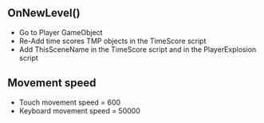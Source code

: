 ## OnNewLevel()
- Go to Player GameObject
- Re-Add time scores TMP objects in the TimeScore script
- Add ThisSceneName in the TimeScore script and in the PlayerExplosion script

## Movement speed
- Touch movement speed = 600
- Keyboard movement speed = 50000

